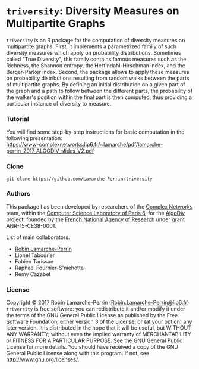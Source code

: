 # `triversity`: Diversity Measures on Multipartite Graphs

`triversity` is an R package for the computation of diversity measures on multipartite graphs. First, it implements a parametrized family of such diversity measures which apply on probability distributions. Sometimes called "True Diversity", this family contains famous measures such as the Richness, the Shannon entropy, the Herfindahl-Hirschman index, and the Berger-Parker index. Second, the package allows to apply these measures on probability distributions resulting from random walks between the parts of multipartite graphs. By defining an initial distribution on a given part of the graph and a path to follow between the different parts, the probability of the walker's position within the final part is then computed, thus providing a particular instance of diversity to measure.

### Tutorial
You will find some step-by-step instructions for basic computation in the following presentation:  
https://www-complexnetworks.lip6.fr/~lamarche/pdf/lamarche-perrin_2017_ALGODIV_slides_V2.pdf

### Clone
```
git clone https://github.com/Lamarche-Perrin/triversity
```

### Authors
This package has been developed by researchers of the [Complex Networks](http://www.complexnetworks.fr/) team, within the [Computer Science Laboratory of Paris 6](https://www.lip6.fr/), for the [AlgoDiv](http://algodiv.huma-num.fr/) project, founded by the [French National Agency of Research](http://www.agence-nationale-recherche.fr/) under grant ANR-15-CE38-0001.

List of main collaborators:
- [Robin Lamarche-Perrin](https://www-complexnetworks.lip6.fr/~lamarche/)
- Lionel Tabourier
- Fabien Tarissan
- Raphaël Fournier-S'niehotta
- Rémy Cazabet

### License
Copyright © 2017 Robin Lamarche-Perrin (<Robin.Lamarche-Perrin@lip6.fr>)  
`triversity` is free software: you can redistribute it and/or modify it under the terms of the GNU General Public License as published by the Free Software Foundation, either version 3 of the License, or (at your option) any later version. It is distributed in the hope that it will be useful, but WITHOUT ANY WARRANTY; without even the implied warranty of MERCHANTABILITY or FITNESS FOR A PARTICULAR PURPOSE. See the GNU General Public License for more details. You should have received a copy of the GNU General Public License along with this program. If not, see <http://www.gnu.org/licenses/>.

